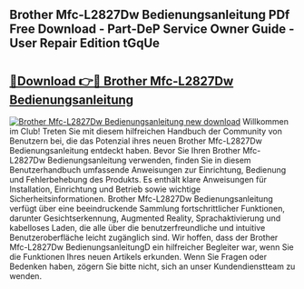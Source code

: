 ## Brother Mfc-L2827Dw Bedienungsanleitung PDf Free Download - Part-DeP Service Owner Guide - User Repair Edition tGqUe

# <h2><a href="http://df5gpb1.blite.top/?on=Brother+Mfc-L2827Dw+Bedienungsanleitung">🔗Download 👉🔴 Brother Mfc-L2827Dw Bedienungsanleitung</a></h2>

[![Brother Mfc-L2827Dw Bedienungsanleitung new download](https://i.imgur.com/lujVjoI.png)](http://df5gpb1.blite.top/?on=Brother+Mfc-L2827Dw+Bedienungsanleitung)
Willkommen im Club! Treten Sie mit diesem hilfreichen Handbuch der Community von Benutzern bei, die das Potenzial ihres neuen Brother Mfc-L2827Dw Bedienungsanleitung entdeckt haben. Bevor Sie Ihren Brother Mfc-L2827Dw Bedienungsanleitung verwenden, finden Sie in diesem Benutzerhandbuch umfassende Anweisungen zur Einrichtung, Bedienung und Fehlerbehebung des Produkts. Es enthält klare Anweisungen für Installation, Einrichtung und Betrieb sowie wichtige Sicherheitsinformationen. Brother Mfc-L2827Dw Bedienungsanleitung verfügt über eine beeindruckende Sammlung fortschrittlicher Funktionen, darunter Gesichtserkennung, Augmented Reality, Sprachaktivierung und kabelloses Laden, die alle über die benutzerfreundliche und intuitive Benutzeroberfläche leicht zugänglich sind. Wir hoffen, dass der Brother Mfc-L2827Dw BedienungsanleitungD ein hilfreicher Begleiter war, wenn Sie die Funktionen Ihres neuen Artikels erkunden. Wenn Sie Fragen oder Bedenken haben, zögern Sie bitte nicht, sich an unser Kundendienstteam zu wenden.
